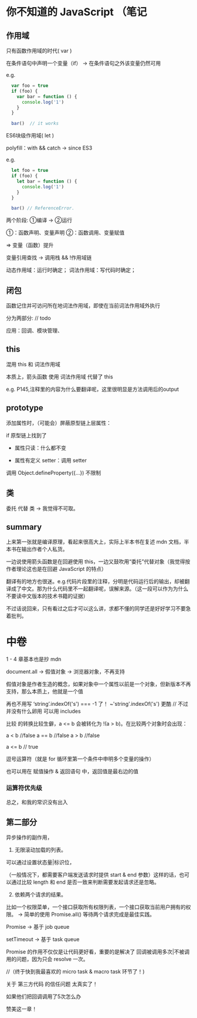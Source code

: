 # 你不知道的 JavaScript （笔记

## 作用域

只有函数作用域的时代( var )

在条件语句中声明一个变量（if） -> 在条件语句之外该变量仍然可用

e.g. 

```javascript
  var foo = true
  if (foo) {
    var bar = function () {
      console.log('1')
    }
  }

  bar()  // it works
```

ES6块级作用域( let )

polyfill：with && catch -> since ES3

e.g.

```javascript
  let foo = true
  if (foo) {
    let bar = function () {
      console.log('1')
    }
  }

  bar() // ReferenceError.
```

两个阶段: ①编译 -> ②运行

①：函数声明、变量声明
②：函数调用、变量赋值

=> 变量（函数）提升

变量引用查找 -> 调用栈 && !作用域链

动态作用域：运行时确定；
词法作用域：写代码时确定；

## 闭包

函数记住并可访问所在地词法作用域，即使在当前词法作用域外执行

分为两部分: // todo

应用：回调、模块管理、

## this

混用 this 和 词法作用域

本质上，箭头函数 使用 词法作用域 代替了 this

e.g. P145,注释里的内容为什么要翻译呢，这里很明显是方法调用后的output

## prototype

添加属性时，（可能会）屏蔽原型链上层属性：

if 原型链上找到了

- 属性只读：什么都不变

- 属性有定义 setter：调用 setter

调用 Object.defineProperty({...}) 不限制

## 类

委托 代替 类 -> 我觉得不可取。

## summary 

上来第一张就是编译原理，看起来很高大上，实际上半本书在复述 mdn 文档，半本书在输出作者个人私货。

一边说使用箭头函数是在回避使用 this，一边又鼓吹用“委托”代替对象（我觉得按作者理论这也是在回避 JavaScript 的特点）

翻译有的地方也很迷。e.g.代码片段里的注释，分明是代码运行后的输出，却被翻译成了中文。那为什么代码里不一起翻译呢，误解来源。（这一段可以作为为什么不要读中文版本的技术书籍的证据）

不过话说回来，只有看过之后才可以这么讲，求都不懂的同学还是好好学习不要急着批判。

# 中卷

1 - 4 章基本也是抄 mdn

document.all -> 假值对象 -> 浏览器对象，不再支持

假值对象是作者生造的概念，如果对象中一个属性以前是一个对象，但新版本不再支持，那么本质上，他就是一个值

再也不用写 ‘string’.indexOf('s') === -1 了！ ~'string'.indexOf('s') 更酷 // 不过并没有什么卵用 可以用 includes

比较 的转换比较生僻，a <= b 会被转化为 !(a > b)。在比较两个对象时会出现：

a < b  //false
a == b //false 
a > b  //false

a <= b // true

逗号运算符（就是 for 循环里第一个条件中申明多个变量的操作）

也可以用在 赋值操作 & 返回语句 中，返回值是最右边的值

### 运算符优先级

总之，和我的常识没有出入

## 第二部分

异步操作的副作用，

1. 无限滚动加载的列表。

可以通过设置状态量|标识位，

（一般情况下，都需要客户端发送请求时提供 start & end 参数）这样的话，也可以通过比较 length 和 end 是否一致来判断需要发起请求还是忽略。

2. 依赖两个请求的结果。

比如一个权限菜单，一个接口获取所有权限列表，一个接口获取当前用户拥有的权限。 -> 简单的使用 Promise.all() 等待两个请求完成是最佳实践。


Promise -> 基于 job queue

setTimeout -> 基于 task queue

Promise 的作用不仅仅是让代码更好看，重要的是解决了 回调被调用多次|不被调用的问题，因为只会 resolve 一次。

//（终于快到我最喜欢的 micro task & macro task 环节了！) 

关于 第三方代码 的信任问题 太真实了！

如果他们把回调调用了5次怎么办 

赞美这一章！